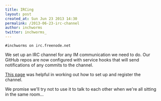 ```yaml
---
title: IRCing
layout: post
created_at: Sun Jun 23 2013 14:30
permalink: /2013-06-23-irc-channel
author: inchworms
twitter: inchworms_
---
```


    #inchworms on irc.freenode.net

We set up an IRC channel for any IM communication we need to do. Our GitHub repos are now configured with service hooks that will send notifications of any commits to the channel. 

[This page](http://www.geekshed.net/commands/chanserv/) was helpful in working out how to set up and register the channel. 

We promise we'll try not to use it to talk to each other when we're all sitting in the same room...












